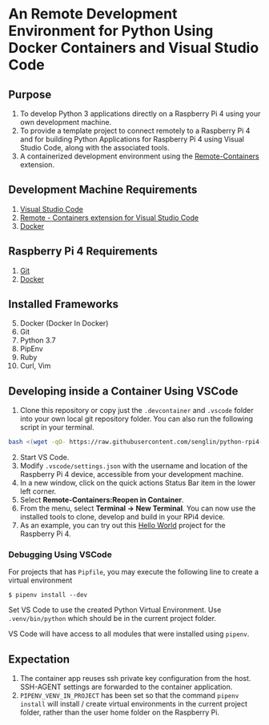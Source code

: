 # An Remote Development Environment for Python Using Docker Containers and Visual Studio Code

## Purpose
1. To develop Python 3 applications directly on a Raspberry Pi 4 using your own development machine.
1. To provide a template project to connect remotely to a Raspberry Pi 4 and for building Python Applications for Raspberry Pi 4 using Visual Studio Code, along with the associated tools.
2. A containerized development environment using the [Remote-Containers](https://code.visualstudio.com/docs/remote/containers) extension.

## Development Machine Requirements
1. [Visual Studio Code](https://code.visualstudio.com/)
2. [Remote - Containers extension for Visual Studio Code](https://aka.ms/vscode-remote/download/extension)
3. [Docker](https://docs.docker.com/install/#supported-platforms)

## Raspberry Pi 4 Requirements
1. [Git](https://projects.raspberrypi.org/en/projects/getting-started-with-git)
2. [Docker](https://docs.docker.com/install/#supported-platforms)

## Installed Frameworks
5. Docker (Docker In Docker)
6. Git 
7. Python 3.7
8. PipEnv
9. Ruby
10. Curl, Vim

## Developing inside a Container Using VSCode
1. Clone this repository or copy just the `.devcontainer` and `.vscode` folder into your own local git repository folder. You can also run the following script in your terminal.
```bash
bash <(wget -qO- https://raw.githubusercontent.com/senglin/python-rpi4-workspace/master/install.sh)
```
2. Start VS Code.
3. Modify `.vscode/settings.json` with the username and location of the Raspberry Pi 4 device, accessible from your development machine.
3. In a new window, click on the quick actions Status Bar item in the lower left corner.
3. Select **Remote-Containers:Reopen in Container**.
4. From the menu, select **Terminal -> New Terminal**.  You can now use the installed tools to clone, develop and build in your RPi4 device.
5. As an example, you can try out this [Hello World]() project for the Raspberry Pi 4.


### Debugging Using VSCode

For projects that has `Pipfile`, you may execute the following line to create a virtual environment
```
$ pipenv install --dev
```

Set VS Code to use the created Python Virtual Environment.  Use `.venv/bin/python` which should be in the current project folder.

VS Code will have access to all modules that were installed using `pipenv`.

## Expectation
1. The container app reuses ssh private key configuration from the host.  SSH-AGENT settings are forwarded to the container application.
2. `PIPENV_VENV_IN_PROJECT` has been set so that the command `pipenv install` will install / create virtual environments in the current project folder, rather than the user home folder on the Raspberry Pi.